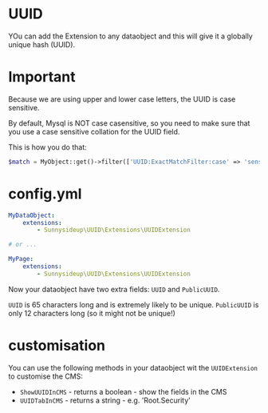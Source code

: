 # UUID

YOu can add the Extension to any dataobject and this will give it a globally unique hash (UUID).

# Important

Because we are using upper and lower case letters, the UUID is case sensitive.

By default, Mysql is NOT case casensitive, so you need to make sure that you use a case sensitive collation for the UUID field.

This is how you do that:

```php
$match = MyObject::get()->filter(['UUID:ExactMatchFilter:case' => 'sensitiveCode'])->first();
```

# config.yml

```yml
MyDataObject:
    extensions:
        - Sunnysideup\UUID\Extensions\UUIDExtension

# or ...

MyPage:
    extensions:
        - Sunnysideup\UUID\Extensions\UUIDExtension
```

Now your dataobject have two extra fields: `UUID` and `PublicUUID`.

`UUID` is 65 characters long and is extremely likely to be unique.
`PublicUUID` is only 12 characters long (so it might not be unique!)

# customisation

You can use the following methods in your dataobject wit the `UUIDExtension` to customise the CMS:

-   `ShowUUIDInCMS` - returns a boolean - show the fields in the CMS
-   `UUIDTabInCMS` - returns a string - e.g. 'Root.Security'
